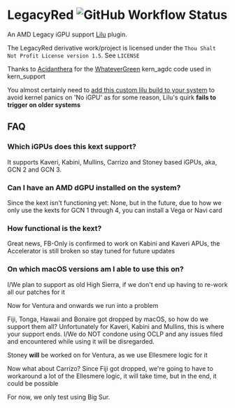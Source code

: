 # LegacyRed ![GitHub Workflow Status](https://img.shields.io/github/actions/workflow/status/NootInc/LegacyRed/main.yml?branch=master&logo=github&style=for-the-badge)

An AMD Legacy iGPU support [Lilu](https://github.com/acidanthera/Lilu) plugin.

The LegacyRed derivative work/project is licensed under the `Thou Shalt Not Profit License version 1.5`. See `LICENSE`

Thanks to [Acidanthera](https://github.com/acidanthera) for the [WhateverGreen](https://github.com/acidanthera/WhateverGreen) kern_agdc code used in kern_support

You almost certainly need to [add this custom lilu build to your system](https://github.com/Zorm-Industries/Lilu) to avoid kernel panics on 'No iGPU' as for some reason, Lilu's quirk **fails to trigger on older systems**

## FAQ

### Which iGPUs does this kext support?

It supports Kaveri, Kabini, Mullins, Carrizo and Stoney based iGPUs, aka, GCN 2 and GCN 3.

### Can I have an AMD dGPU installed on the system?

Since the kext isn't functioning yet: None, but in the future, due to how we only use the kexts for GCN 1 through 4, you can install a Vega or Navi card

### How functional is the kext?

Great news, FB-Only is confirmed to work on Kabini and Kaveri APUs, the Accelerator is still broken so stay tuned for future updates

### On which macOS versions am I able to use this on?

I/We plan to support as old High Sierra, if we don't end up having to re-work all our patches for it

Now for Ventura and onwards we run into a problem

Fiji, Tonga, Hawaii and Bonaire got dropped by macOS, so how do we support them all?
Unfortunately for Kaveri, Kabini and Mullins, this is where your support ends.
I/We do NOT condone using OCLP and any issues filed and encountered while using it will be disregarded.

Stoney **will** be worked on for Ventura, as we use Ellesmere logic for it

Now what about Carrizo?
Since Fiji got dropped, we're going to have to workaround a lot of the Ellesmere logic, it will take time, but in the end, it could be possible

For now, we only test using Big Sur.
